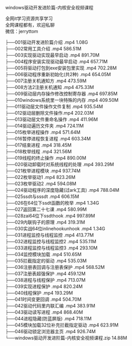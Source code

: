 windows驱动开发进阶篇-内核安全视频课程

全网it学习资源共享学习<br>全网课程都有，欢迎私聊<br>微信：jerryttom<br>

├──001驱动开发进阶篇介绍 .mp4 1.08G<br> ├──002常用工具介绍 .mp4 586.51M<br> ├──003实现驱动实现最早启动 .mp4 891.70M<br> ├──004程序安装实现驱动最早启动 .mp4 657.71M<br> ├──005将驱动打包到exe安装包里实现 .mp4 702.28M<br> ├──006驱动程序重新初始化(共2种) .mp4 654.05M<br> ├──007注册关机通知方 .mp4 473.59M<br> ├──008方法2注册关机通知 .mp4 475.33M<br> ├──009驱动层内存操作修改控制寄存器 .mp4 697.85M<br> ├──010windows系统里一块特殊的内存 .mp4 409.50M<br> ├──011驱动层文件操作文件复制 .mp4 935.54M<br> ├──012驱动层删除文件操作.mp4 202.03M<br> ├──013驱动层文件重命名操作 .mp4 411.96M<br> ├──014驱动遍历文件夹 .mp4 724.11M<br> ├──015枚举进程操作 .mp4 571.64M<br> ├──016暂停进程恢复进程 .mp4 603.34M<br> ├──017结束进程 .mp4 318.45M<br> ├──018枚举线程 .mp4 321.56M<br> ├──019线程的终止操作 .mp4 890.00M<br> ├──020驱动卸载时对系统线程的处理 .mp4 393.29M<br> ├──021枚举进程模块 .mp4 937.74M<br> ├──022枚举驱动1 .mp4 823.26M<br> ├──023枚举驱动2 .mp4 594.08M<br> ├──024驱动程序的深度隐藏(过ark工具) .mp4 788.04M<br> ├──025ssdt与sssdt .mp4 606.15M<br> ├──026在64位下ssdt函数的枚举 .mp4 1.34G<br> ├──027返回第二十七课 .mp4 580.99M<br> ├──028zai64位下ssdthook .mp4 997.89M<br> ├──029内联钩子的原理 .mp4 319.31M<br> ├──030实战64位inlinehookunhook .mp4 1.34G<br> ├──031进程监控与线程监控 .mp4 413.77M<br> ├──032进程监控与线程监控2 .mp4 535.11M<br> ├──033进程监控与线程监控3 .mp4 293.10M<br> ├──034监控模块加载 .mp4 510.65M<br> ├──035拦截指定的驱动 .mp4 535.03M<br> ├──036注册表回调与注册表保护 .mp4 568.52M<br> ├──037注册表超强保护 .mp4 459.12M<br> ├──038进程与线程保护 .mp4 713.07M<br> ├──039实现进程保护 .mp4 820.24M<br> ├──040线程保护 .mp4 193.29M<br> ├──041时间变更回调 .mp4 504.70M<br> ├──042驱动代码里内联汇编 .mp4 383.91M<br> ├──043驱动读写进程 .mp4 868.40M<br> ├──044进程隐藏(防蓝屏版) .mp4 718.11M<br> ├──045模块加载32位补充拦截指定驱动 .mp4 623.91M<br> ├──046驱动锁定浏览器主页 .mp4 926.74M<br> └──windows驱动开发进阶篇-内核安全视频课程.zip 14.88M